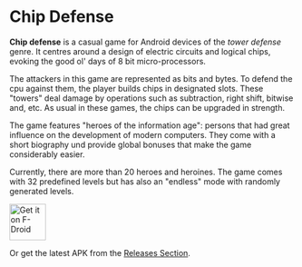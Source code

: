# Chip Defense

__Chip defense__ is a casual game for Android devices of the _tower defense_ genre. It centres around a design of electric circuits and logical chips, evoking the good ol' days of 8 bit micro-processors.

The attackers in this game are represented as bits and bytes. To defend the cpu against them, the player builds chips in designated slots. These "towers" deal damage by operations such as subtraction, right shift, bitwise and, etc. As usual in these games, the chips can be upgraded in strength.

The game features "heroes of the information age": persons that had great influence on the development of modern computers. They come with a short biography und provide global bonuses that make the game considerably easier.

Currently, there are more than 20 heroes and heroines. The game comes with 32 predefined levels but has also an "endless" mode with randomly generated levels.


[<img src="https://fdroid.gitlab.io/artwork/badge/get-it-on.png"
     alt="Get it on F-Droid"
     height="64">](https://f-droid.org/packages/de.chadenas.cpudefense/)

Or get the latest APK from the [Releases Section](https://github.com/ochadenas/cpudefense/releases/latest).
